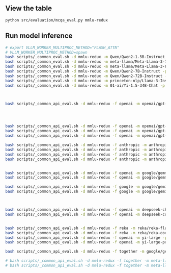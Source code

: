 <!-- 
# bash scripts/_common_eval.sh -d mmlu-redux -m yuchenlin/Rex-v0.1-1.5B -p Rex-v0.1-1.5B -s 4 
 -->

## View the table 

`python src/evaluation/mcqa_eval.py mmlu-redux`

## Run model inference 

```bash 
# export VLLM_WORKER_MULTIPROC_METHOD="FLASH_ATTN"
# VLLM_WORKER_MULTIPROC_METHOD=spawn 
bash scripts/_common_eval.sh -d mmlu-redux -m Qwen/Qwen2-1.5B-Instruct -p Qwen2-1.5B-Instruct -s 4 
bash scripts/_common_eval.sh -d mmlu-redux -m meta-llama/Meta-Llama-3-70B-Instruct -p Meta-Llama-3-70B-Instruct -s 1 
bash scripts/_common_eval.sh -d mmlu-redux -m meta-llama/Meta-Llama-3-8B-Instruct -p Meta-Llama-3-8B-Instruct -s 4
bash scripts/_common_eval.sh -d mmlu-redux -m Qwen/Qwen2-7B-Instruct -p Qwen2-7B-Instruct -s 4 
bash scripts/_common_eval.sh -d mmlu-redux -m Qwen/Qwen2-72B-Instruct -p Qwen2-72B-Instruct -s 1
bash scripts/_common_eval.sh -d mmlu-redux -m princeton-nlp/Llama-3-Instruct-8B-SimPO-v0.2 -p Llama-3-Instruct-8B-SimPO-v0.2 -s 4
bash scripts/_common_eval.sh -d mmlu-redux -m 01-ai/Yi-1.5-34B-Chat -p Yi-1.5-34B-Chat -s 1
```

<!-- 
# pip install flashinfer -i https://flashinfer.ai/whl/cu118/torch2.3/
# export VLLM_WORKER_MULTIPROC_METHOD=spawn 
# export VLLM_ATTENTION_BACKEND=FLASHINFER; bash scripts/_common_eval.sh -d mmlu-redux -m google/gemma-2-9b-it -p gemma-2-9b-it -s 4  -b 1
# export VLLM_WORKER_MULTIPROC_METHOD=spawn; export VLLM_ATTENTION_BACKEND=FLASHINFER; bash scripts/_common_eval.sh -d mmlu-redux -m google/gemma-2-27b-it -p gemma-2-27b-it -s 1
-->



```bash


bash scripts/_common_api_eval.sh -d mmlu-redux -f openai -m openai/gpt-3.5-turbo-0125 -p gpt-3.5-turbo-0125 -s 8




bash scripts/_common_api_eval.sh -d mmlu-redux -f openai -m openai/gpt-4o-2024-05-13 -p gpt-4o-2024-05-13 -s 8 
bash scripts/_common_api_eval.sh -d mmlu-redux -f openai -m openai/gpt-4-0314 -p gpt-4-0314 -s 8
bash scripts/_common_api_eval.sh -d mmlu-redux -f openai -m openai/gpt-4-turbo-2024-04-09 -p gpt-4-turbo-2024-04-09 -s 8 

bash scripts/_common_api_eval.sh -d mmlu-redux -f anthropic -m anthropic/claude-3-5-sonnet-20240620 -p claude-3-5-sonnet-20240620 -s 8 
bash scripts/_common_api_eval.sh -d mmlu-redux -f anthropic -m anthropic/claude-3-haiku-20240307 -p claude-3-haiku-20240307 -s 8
bash scripts/_common_api_eval.sh -d mmlu-redux -f anthropic -m anthropic/claude-3-opus-20240229 -p claude-3-opus-20240229 -s 8
bash scripts/_common_api_eval.sh -d mmlu-redux -f anthropic -m anthropic/claude-3-sonnet-20240229 -p claude-3-sonnet-20240229 -s 8


bash scripts/_common_api_eval.sh -d mmlu-redux -f openai -m google/gemma-2-9b-it@nvidia -p gemma-2-9b-it@nvidia -s 8
bash scripts/_common_api_eval.sh -d mmlu-redux -f openai -m google/gemma-2-27b-it@nvidia -p gemma-2-27b-it@nvidia -s 8

bash scripts/_common_api_eval.sh -d mmlu-redux -f google -m google/gemini-1.5-pro -p gemini-1.5-pro -s 8
bash scripts/_common_api_eval.sh -d mmlu-redux -f google -m google/gemini-1.5-flash -p gemini-1.5-flash -s 8



bash scripts/_common_api_eval.sh -d mmlu-redux -f openai -m deepseek-chat -p deepseek-chat -s 8
bash scripts/_common_api_eval.sh -d mmlu-redux -f openai -m deepseek-coder -p deepseek-coder -s 8


bash scripts/_common_api_eval.sh -d mmlu-redux -f reka -m reka/reka-flash-20240226 -p reka-flash-20240226 -s 8
bash scripts/_common_api_eval.sh -d mmlu-redux -f reka -m reka/reka-core-20240501 -p reka-core-20240501 -s 8
bash scripts/_common_api_eval.sh -d mmlu-redux -f openai -m yi-large -p yi-large -s 8
bash scripts/_common_api_eval.sh -d mmlu-redux -f openai -m yi-large-preview -p yi-large-preview -s 8

bash scripts/_common_api_eval.sh -d mmlu-redux -f together -m google/gemma-2-27b-it@together -p gemma-2-27b-it@together -s 8

# bash scripts/_common_api_eval.sh -d mmlu-redux -f together -m meta-llama/Llama-3-70b-chat-hf -p Llama-3-70b-chat-hf -s 8
# bash scripts/_common_api_eval.sh -d mmlu-redux -f together -m meta-llama/Llama-3-8B-chat-hf -p Llama-3-8B-chat-hf -s 8

```

 